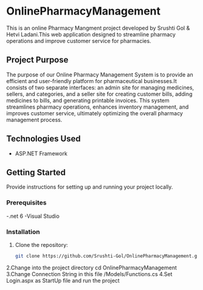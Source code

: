 # OnlinePharmacyManagement
This is an online Pharmacy Mangment project developed by Srushti Gol & Hetvi Ladani.This web application designed to streamline pharmacy operations and improve customer service for pharmacies.

## Project Purpose
The purpose of our Online Pharmacy Management System is to provide an efficient and user-friendly platform for pharmaceutical businesses.It consists of two separate interfaces: an admin site for managing medicines, sellers, and categories, and a seller site for creating customer bills, adding medicines to bills, and generating printable invoices. This system streamlines pharmacy operations, enhances inventory management, and improves customer service, ultimately optimizing the overall pharmacy management process.

## Technologies Used
- ASP.NET Framework

## Getting Started
Provide instructions for setting up and running your project locally.

### Prerequisites
-.net 6
-Visual Studio

### Installation

1. Clone the repository:
   ```bash
   git clone https://github.com/Srushti-Gol/OnlinePharmacyManagement.git
2.Change into the project directory cd OnlinePharmacyManagement
3.Change Connection String in this file /Models/Functions.cs 
4.Set Login.aspx as StartUp file and run the project
